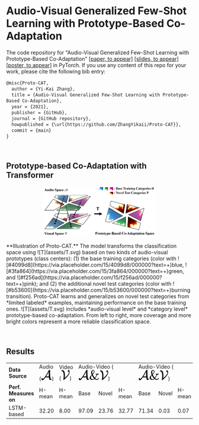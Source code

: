 # Audio-Visual Generalized Few-Shot Learning with Prototype-Based Co-Adaptation

The code repository for "Audio-Visual Generalized Few-Shot Learning with Prototype-Based Co-Adaptation" [[paper, to appear]]() [[slides, to appear]]() [[poster, to appear]]() in PyTorch. If you use any content of this repo for your work, please cite the following bib entry:

```
@misc{Proto-CAT,
  author = {Yi-Kai Zhang},
  title = {Audio-Visual Generalized Few-Shot Learning with Prototype-Based Co-Adaptation},
  year = {2021},
  publisher = {GitHub},
  journal = {GitHub repository},
  howpublished = {\url{https://github.com/ZhangYikaii/Proto-CAT}},
  commit = {main}
}
```

&nbsp;

## Prototype-based Co-Adaptation with Transformer

<p align="center">
    <img src="assets/model.png" width = "60%">
</p>
**Illustration of Proto-CAT.** The model transforms the classification space using ![T](assets/T.svg) based on two kinds of audio-visual prototypes (class centers): (1) the base training categories (color with ![#4099d8](https://via.placeholder.com/15/4099d8/000000?text=+)blue, ![#3fa864](https://via.placeholder.com/15/3fa864/000000?text=+)green, and ![#f256ad](https://via.placeholder.com/15/f256ad/000000?text=+)pink); and (2) the additional novel test categories (color with ![#b53600](https://via.placeholder.com/15/b53600/000000?text=+)burning transition). Proto-CAT learns and generalizes on novel test categories from *limited labeled* examples, maintaining performance on the base training ones. ![T](assets/T.svg) includes *audio-visual level* and *category level* prototype-based co-adaptation. From left to right, more coverage and more bright colors represent a more reliable classification space.

&nbsp;

## Results

<table>
    <tr>
        <td><b>Data Source</b></td>
        <td>Audio (<img src = "assets/A.svg"/>)</td>
        <td>Video (<img src = "assets/V.svg"/>)</td>
        <td colspan="3">Audio-Video (<img src = "assets/AandV.svg"/>)</td>
        <td colspan="3">Audio-Video (<img src = "assets/AandV.svg"/>)</td>
    </tr>
    <tr>
        <td><b>Perf. Measures on</b></td>
        <td>H-mean</td>
        <td>H-mean</td>
        <td>Base</td>
        <td>Novel</td>
        <td>H-mean</td>
        <td>Base</td>
        <td>Novel</td>
        <td>H-mean</td>
    </tr>
    <tr>
        <td>LSTM-based</td>
        <td>32.20</td>
        <td>8.00</td>
        <td>97.09</td>
        <td>23.76</td>
        <td>32.77</td>
        <td>71.34</td>
        <td>0.03</td>
        <td>0.07</td>
    </tr>
</table>

